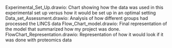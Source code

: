 Experimental_Set_Up.drawio: Chart showing how the data was used in this experimental set up versus how it would be set up in an optimal setting
Data_set_Assessment.drawio: Analysis of how different groups had processed the LINCS data
Flow_Chart_model.drawio: Final representation of the model that summarized how my project was done.
FlowChart_Representation.drawio: Representation of how it would look if it was done with proteomics data